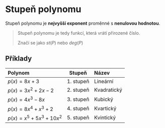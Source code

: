 # Stupeň polynomu
Stupeň polynomu je **nejvyšší exponent** proměnné s **nenulovou hodnotou**.


> Stupeň polynomu je tedy funkcí, která vrátí přirozené číslo.
> 
>Značí se jako $st(P)$ nebo $deg(P)$

## Příklady
|Polynom|Stupeň|Název|
|:---|:--:|:----|
|$p(x)=8x+3$|1. stupeň|Lineární|
|$p(x)=3x^2+2x-2$|2. stupeň|Kvadratický|
|$p(x)=4x^3-8x$|3. stupeň|Kubický|
|$p(x)=8x^4+x^3+2$|4. stupeň|Kvartický|
|$p(x)=x^5+5x^3+10x^2$|5. stupeň|Kvintický|